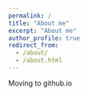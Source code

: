 ```yaml
---
permalink: /
title: "About me"
excerpt: "About me"
author_profile: true
redirect_from: 
  - /about/
  - /about.html
---
```


Moving to github.io